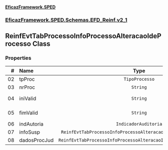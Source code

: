 #### [EficazFramework.SPED](EficazFrameworkSPED.md 'EficazFramework SPED')
### [EficazFramework.SPED.Schemas.EFD_Reinf.v2_1](EficazFramework.SPED.Schemas.EFD_Reinf.v2_1.md 'EficazFramework.SPED.Schemas.EFD_Reinf.v2_1')

## ReinfEvtTabProcessoInfoProcessoAlteracaoIdeProcesso Class
### Properties

| # | Name | Type | |
| ---: | :--- | :---: | :--- |
| 02 | tpProc | `TipoProcesso` |  |
| 03 | nrProc | `String` |  |
| 04 | iniValid | `String` | AAAA-MM |
| 05 | fimValid | `String` | AAAA-MM |
| 06 | indAutoria | `IndicadorAuditoria` |  |
| 07 | infoSusp | `ReinfEvtTabProcessoInfoProcessoAlteracaoIdeProcessoInfoSusp[]` |  |
| 08 | dadosProcJud | `ReinfEvtTabProcessoInfoProcessoAlteracaoIdeProcessoDadosProcJud` |  |
